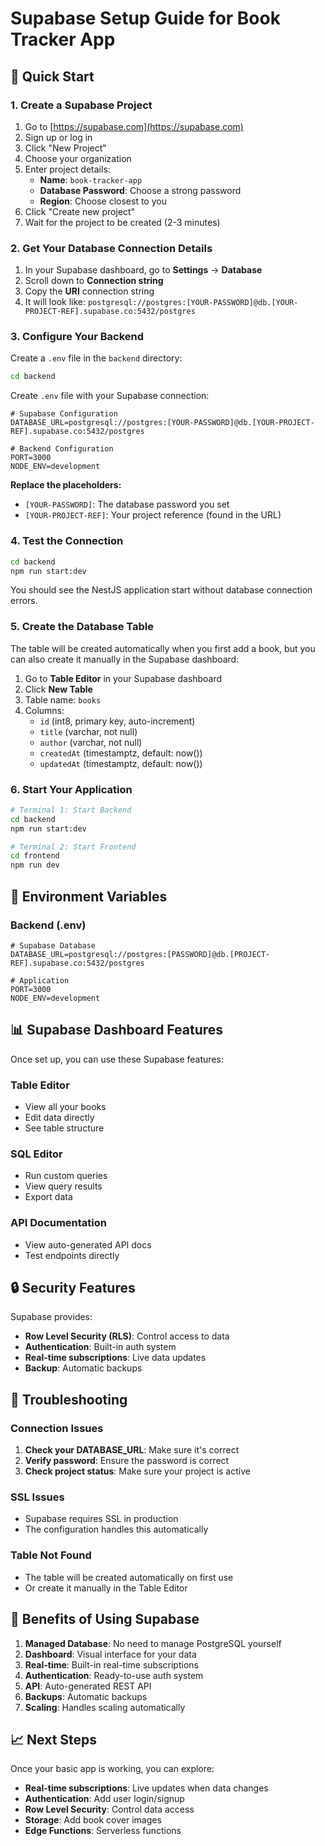 # Supabase Setup Guide for Book Tracker App

## 🚀 Quick Start

### 1. Create a Supabase Project

1. Go to [https://supabase.com](https://supabase.com)
2. Sign up or log in
3. Click "New Project"
4. Choose your organization
5. Enter project details:
   - **Name**: `book-tracker-app`
   - **Database Password**: Choose a strong password
   - **Region**: Choose closest to you
6. Click "Create new project"
7. Wait for the project to be created (2-3 minutes)

### 2. Get Your Database Connection Details

1. In your Supabase dashboard, go to **Settings** → **Database**
2. Scroll down to **Connection string**
3. Copy the **URI** connection string
4. It will look like: `postgresql://postgres:[YOUR-PASSWORD]@db.[YOUR-PROJECT-REF].supabase.co:5432/postgres`

### 3. Configure Your Backend

Create a `.env` file in the `backend` directory:

```bash
cd backend
```

Create `.env` file with your Supabase connection:

```env
# Supabase Configuration
DATABASE_URL=postgresql://postgres:[YOUR-PASSWORD]@db.[YOUR-PROJECT-REF].supabase.co:5432/postgres

# Backend Configuration
PORT=3000
NODE_ENV=development
```

**Replace the placeholders:**
- `[YOUR-PASSWORD]`: The database password you set
- `[YOUR-PROJECT-REF]`: Your project reference (found in the URL)

### 4. Test the Connection

```bash
cd backend
npm run start:dev
```

You should see the NestJS application start without database connection errors.

### 5. Create the Database Table

The table will be created automatically when you first add a book, but you can also create it manually in the Supabase dashboard:

1. Go to **Table Editor** in your Supabase dashboard
2. Click **New Table**
3. Table name: `books`
4. Columns:
   - `id` (int8, primary key, auto-increment)
   - `title` (varchar, not null)
   - `author` (varchar, not null)
   - `createdAt` (timestamptz, default: now())
   - `updatedAt` (timestamptz, default: now())

### 6. Start Your Application

```bash
# Terminal 1: Start Backend
cd backend
npm run start:dev

# Terminal 2: Start Frontend
cd frontend
npm run dev
```

## 🔧 Environment Variables

### Backend (.env)
```env
# Supabase Database
DATABASE_URL=postgresql://postgres:[PASSWORD]@db.[PROJECT-REF].supabase.co:5432/postgres

# Application
PORT=3000
NODE_ENV=development
```

## 📊 Supabase Dashboard Features

Once set up, you can use these Supabase features:

### Table Editor
- View all your books
- Edit data directly
- See table structure

### SQL Editor
- Run custom queries
- View query results
- Export data

### API Documentation
- View auto-generated API docs
- Test endpoints directly

## 🔒 Security Features

Supabase provides:
- **Row Level Security (RLS)**: Control access to data
- **Authentication**: Built-in auth system
- **Real-time subscriptions**: Live data updates
- **Backup**: Automatic backups

## 🚨 Troubleshooting

### Connection Issues
1. **Check your DATABASE_URL**: Make sure it's correct
2. **Verify password**: Ensure the password is correct
3. **Check project status**: Make sure your project is active

### SSL Issues
- Supabase requires SSL in production
- The configuration handles this automatically

### Table Not Found
- The table will be created automatically on first use
- Or create it manually in the Table Editor

## 🎯 Benefits of Using Supabase

1. **Managed Database**: No need to manage PostgreSQL yourself
2. **Dashboard**: Visual interface for your data
3. **Real-time**: Built-in real-time subscriptions
4. **Authentication**: Ready-to-use auth system
5. **API**: Auto-generated REST API
6. **Backups**: Automatic backups
7. **Scaling**: Handles scaling automatically

## 📈 Next Steps

Once your basic app is working, you can explore:
- **Real-time subscriptions**: Live updates when data changes
- **Authentication**: Add user login/signup
- **Row Level Security**: Control data access
- **Storage**: Add book cover images
- **Edge Functions**: Serverless functions
